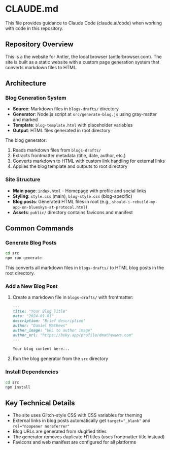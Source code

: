 # CLAUDE.md

This file provides guidance to Claude Code (claude.ai/code) when working with code in this repository.

## Repository Overview

This is a the website for Antler, the local browser (antlerbrowser.com). The site is built as a static website with a custom page generation system that converts markdown files to HTML.

## Architecture

### Blog Generation System
- **Source**: Markdown files in `blogs-drafts/` directory
- **Generator**: Node.js script at `src/generate-blog.js` using gray-matter and marked
- **Template**: `blog-template.html` with placeholder variables
- **Output**: HTML files generated in root directory

The blog generator:
1. Reads markdown files from `blogs-drafts/`
2. Extracts frontmatter metadata (title, date, author, etc.)
3. Converts markdown to HTML with custom link handling for external links
4. Applies the blog template and outputs to root directory

### Site Structure
- **Main page**: `index.html` - Homepage with profile and social links
- **Styling**: `style.css` (main), `blog-style.css` (blog-specific)
- **Blog posts**: Generated HTML files in root (e.g., `should-i-rebuild-my-app-on-blueskys-at-protocol.html`)
- **Assets**: `public/` directory contains favicons and manifest

## Common Commands

### Generate Blog Posts
```bash
cd src
npm run generate
```
This converts all markdown files in `blogs-drafts/` to HTML blog posts in the root directory.

### Add a New Blog Post
1. Create a markdown file in `blogs-drafts/` with frontmatter:
   ```markdown
   ---
   title: "Your Blog Title"
   date: "2024-01-01"
   description: "Brief description"
   author: "Daniel Mathews"
   author_image: "URL to author image"
   author_url: "https://bsky.app/profile/dmathewwws.com"
   ---
   
   Your blog content here...
   ```
2. Run the blog generator from the `src` directory

### Install Dependencies
```bash
cd src
npm install
```

## Key Technical Details

- The site uses Glitch-style CSS with CSS variables for theming
- External links in blog posts automatically get `target="_blank"` and `rel="noopener noreferrer"`
- Blog URLs are generated from slugified titles
- The generator removes duplicate H1 titles (uses frontmatter title instead)
- Favicons and web manifest are configured for all platforms